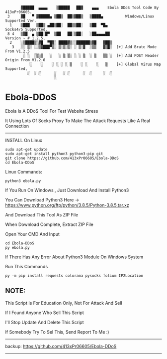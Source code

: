            ▓█████  ▄▄▄▄    ▒█████   ██▓    ▄▄▄    Ebola DDoS Tool Code By 413xPr06605.
     3     ▓█   ▀ ▓█████▄ ▒██▒  ██▒▓██▒   ▒████▄          Windows/Linux Supported Ver.
      1    ▒███   ▒██▒ ▄██▒██░  ██▒▒██░   ▒██  ▀█▄                 Socks4/5 Supported.
     8 4   ▒▓█  ▄ ▒██░█▀  ▒██   ██░▒██░   ░██▄▄▄▄██                 Version ~ # 1.2.5,
      2    ░▒████▒░▓█  ▀█▓░ ████▓▒░░██████▒▓█   ▓██▒     
       3   ░░ ▒░ ░░▒▓███▀▒░ ▒░▒░▒░ ░ ▒░▓  ░▒▒   ▓▒█░  [+] Add Brute Mode From V1.2.5
            ░ ░  ░▒░▒   ░   ░ ▒ ▒░ ░ ░ ▒  ░ ▒   ▒▒ ░  [+] Add POST Header Origin From V1.2.0
               ░    ░    ░ ░ ░ ░ ▒    ░ ░    ░   ▒    [+] Global Virus Map Supported,
              ░  ░ ░      ░   ░ ░      ░  ░     ░  ░       
                          ░                           

# Ebola-DDoS


Ebola Is A DDoS Tool For Test Website Stress

It Using Lots Of Socks Proxy To Make The Attack Requests Like A Real Connection

---------------------------------------------------------------------------------------------
INSTALL On Linux
```
sudo apt-get update
sudo apt-get install python3 python3-pip git
git clone https://github.com/413xPr06605/Ebola-DDoS
cd Ebola-DDoS
```

Linux Commands:
```
python3 ebola.py
```

If You Run On Windows , Just Download And Install Python3 

You Can Download Python3 Here -> https://www.python.org/ftp/python/3.8.5/Python-3.8.5.tar.xz

And Download This Tool As ZIP File

When Download Complete, Extract ZIP File 

Open Your CMD And Input

```
cd Ebola-DDoS
py ebola.py
```

If There Has Any Error About Python3 Module On Windows System

Run This Commands

```
py -m pip install requests colorama pysocks folium IP2Location
```


NOTE: 
--------------------------------------------------------------
This Script Is For Education Only,
Not For Attack And Sell

If I Found Anyone Who Sell This Script

I'll Stop Update And Delete This Script

If Somebody Try To Sel This, Send Report To Me  :)

-----------------------------------------------------------------

backup: https://github.com/413xPr06605/Ebola-DDoS

-----------------------------------------------------------
